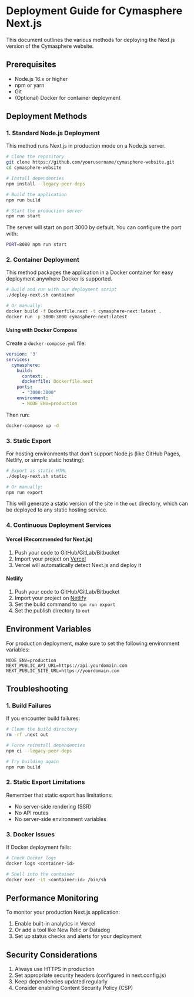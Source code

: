 # Deployment Guide for Cymasphere Next.js

This document outlines the various methods for deploying the Next.js version of the Cymasphere website.

## Prerequisites

- Node.js 16.x or higher
- npm or yarn
- Git
- (Optional) Docker for container deployment

## Deployment Methods

### 1. Standard Node.js Deployment

This method runs Next.js in production mode on a Node.js server.

```bash
# Clone the repository
git clone https://github.com/yourusername/cymasphere-website.git
cd cymasphere-website

# Install dependencies
npm install --legacy-peer-deps

# Build the application
npm run build

# Start the production server
npm run start
```

The server will start on port 3000 by default. You can configure the port with:

```bash
PORT=8080 npm run start
```

### 2. Container Deployment

This method packages the application in a Docker container for easy deployment anywhere Docker is supported.

```bash
# Build and run with our deployment script
./deploy-next.sh container

# Or manually:
docker build -f Dockerfile.next -t cymasphere-next:latest .
docker run -p 3000:3000 cymasphere-next:latest
```

#### Using with Docker Compose

Create a `docker-compose.yml` file:

```yaml
version: '3'
services:
  cymasphere:
    build:
      context: .
      dockerfile: Dockerfile.next
    ports:
      - "3000:3000"
    environment:
      - NODE_ENV=production
```

Then run:

```bash
docker-compose up -d
```

### 3. Static Export

For hosting environments that don't support Node.js (like GitHub Pages, Netlify, or simple static hosting):

```bash
# Export as static HTML
./deploy-next.sh static

# Or manually:
npm run export
```

This will generate a static version of the site in the `out` directory, which can be deployed to any static hosting service.

### 4. Continuous Deployment Services

#### Vercel (Recommended for Next.js)

1. Push your code to GitHub/GitLab/Bitbucket
2. Import your project on [Vercel](https://vercel.com)
3. Vercel will automatically detect Next.js and deploy it

#### Netlify

1. Push your code to GitHub/GitLab/Bitbucket
2. Import your project on [Netlify](https://netlify.com)
3. Set the build command to `npm run export`
4. Set the publish directory to `out`

## Environment Variables

For production deployment, make sure to set the following environment variables:

```
NODE_ENV=production
NEXT_PUBLIC_API_URL=https://api.yourdomain.com
NEXT_PUBLIC_SITE_URL=https://yourdomain.com
```

## Troubleshooting

### 1. Build Failures

If you encounter build failures:

```bash
# Clean the build directory
rm -rf .next out

# Force reinstall dependencies
npm ci --legacy-peer-deps

# Try building again
npm run build
```

### 2. Static Export Limitations

Remember that static export has limitations:

- No server-side rendering (SSR)
- No API routes
- No server-side environment variables

### 3. Docker Issues

If Docker deployment fails:

```bash
# Check Docker logs
docker logs <container-id>

# Shell into the container
docker exec -it <container-id> /bin/sh
```

## Performance Monitoring

To monitor your production Next.js application:

1. Enable built-in analytics in Vercel
2. Or add a tool like New Relic or Datadog
3. Set up status checks and alerts for your deployment

## Security Considerations

1. Always use HTTPS in production
2. Set appropriate security headers (configured in next.config.js)
3. Keep dependencies updated regularly
4. Consider enabling Content Security Policy (CSP) 